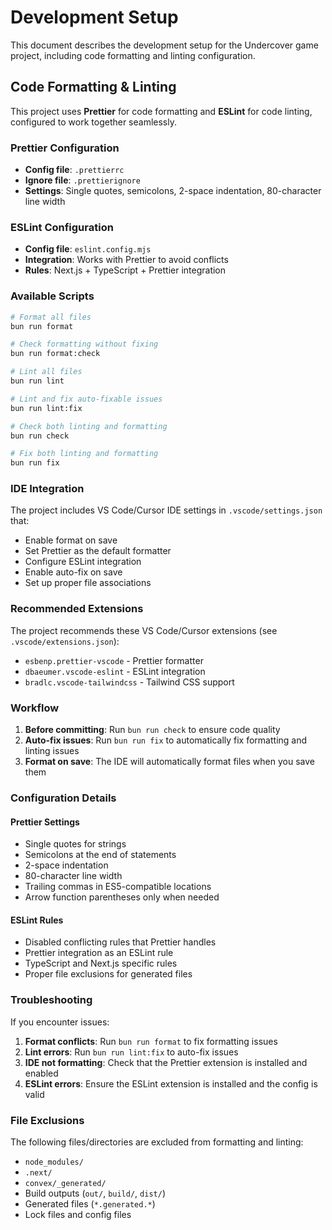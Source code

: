 # Development Setup

This document describes the development setup for the Undercover game project, including code formatting and linting configuration.

## Code Formatting & Linting

This project uses **Prettier** for code formatting and **ESLint** for code linting, configured to work together seamlessly.

### Prettier Configuration

- **Config file**: `.prettierrc`
- **Ignore file**: `.prettierignore`
- **Settings**: Single quotes, semicolons, 2-space indentation, 80-character line width

### ESLint Configuration

- **Config file**: `eslint.config.mjs`
- **Integration**: Works with Prettier to avoid conflicts
- **Rules**: Next.js + TypeScript + Prettier integration

### Available Scripts

```bash
# Format all files
bun run format

# Check formatting without fixing
bun run format:check

# Lint all files
bun run lint

# Lint and fix auto-fixable issues
bun run lint:fix

# Check both linting and formatting
bun run check

# Fix both linting and formatting
bun run fix
```

### IDE Integration

The project includes VS Code/Cursor IDE settings in `.vscode/settings.json` that:

- Enable format on save
- Set Prettier as the default formatter
- Configure ESLint integration
- Enable auto-fix on save
- Set up proper file associations

### Recommended Extensions

The project recommends these VS Code/Cursor extensions (see `.vscode/extensions.json`):

- `esbenp.prettier-vscode` - Prettier formatter
- `dbaeumer.vscode-eslint` - ESLint integration
- `bradlc.vscode-tailwindcss` - Tailwind CSS support

### Workflow

1. **Before committing**: Run `bun run check` to ensure code quality
2. **Auto-fix issues**: Run `bun run fix` to automatically fix formatting and linting issues
3. **Format on save**: The IDE will automatically format files when you save them

### Configuration Details

#### Prettier Settings

- Single quotes for strings
- Semicolons at the end of statements
- 2-space indentation
- 80-character line width
- Trailing commas in ES5-compatible locations
- Arrow function parentheses only when needed

#### ESLint Rules

- Disabled conflicting rules that Prettier handles
- Prettier integration as an ESLint rule
- TypeScript and Next.js specific rules
- Proper file exclusions for generated files

### Troubleshooting

If you encounter issues:

1. **Format conflicts**: Run `bun run format` to fix formatting issues
2. **Lint errors**: Run `bun run lint:fix` to auto-fix issues
3. **IDE not formatting**: Check that the Prettier extension is installed and enabled
4. **ESLint errors**: Ensure the ESLint extension is installed and the config is valid

### File Exclusions

The following files/directories are excluded from formatting and linting:

- `node_modules/`
- `.next/`
- `convex/_generated/`
- Build outputs (`out/`, `build/`, `dist/`)
- Generated files (`*.generated.*`)
- Lock files and config files
